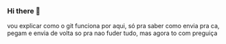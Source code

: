 ### Hi there 👋

<!--
**rampoint/Rampoint** is a ✨ _special_ ✨ repository because its `README.md` (this file) appears on your GitHub profile.

Here are some ideas to get you started:

- 🔭 I’m currently working on ...
- 🌱 I’m currently learning ...
- 👯 I’m looking to collaborate on ...
- 🤔 I’m looking for help with ...
- 💬 Ask me about ...
- 📫 How to reach me: ...
- 😄 Pronouns: ...
- ⚡ Fun fact: ...
-->
vou explicar como o git funciona por aqui, só pra saber como envia pra ca, pegam e envia de volta so pra nao fuder tudo, mas agora to com preguiça
